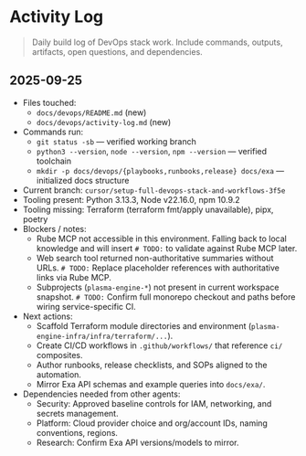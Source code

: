  # Activity Log

 > Daily build log of DevOps stack work. Include commands, outputs, artifacts, open questions, and dependencies.

 ## 2025-09-25

 - Files touched:
   - `docs/devops/README.md` (new)
   - `docs/devops/activity-log.md` (new)
 - Commands run:
   - `git status -sb` — verified working branch
   - `python3 --version`, `node --version`, `npm --version` — verified toolchain
   - `mkdir -p docs/devops/{playbooks,runbooks,release} docs/exa` — initialized docs structure
 - Current branch: `cursor/setup-full-devops-stack-and-workflows-3f5e`
 - Tooling present: Python 3.13.3, Node v22.16.0, npm 10.9.2
 - Tooling missing: Terraform (terraform fmt/apply unavailable), pipx, poetry
 - Blockers / notes:
   - Rube MCP not accessible in this environment. Falling back to local knowledge and will insert `# TODO:` to validate against Rube MCP later.
   - Web search tool returned non-authoritative summaries without URLs. `# TODO:` Replace placeholder references with authoritative links via Rube MCP.
   - Subprojects (`plasma-engine-*`) not present in current workspace snapshot. `# TODO:` Confirm full monorepo checkout and paths before wiring service-specific CI.
 - Next actions:
   - Scaffold Terraform module directories and environment (`plasma-engine-infra/infra/terraform/...`).
   - Create CI/CD workflows in `.github/workflows/` that reference `ci/` composites.
   - Author runbooks, release checklists, and SOPs aligned to the automation.
   - Mirror Exa API schemas and example queries into `docs/exa/`.
 - Dependencies needed from other agents:
   - Security: Approved baseline controls for IAM, networking, and secrets management.
   - Platform: Cloud provider choice and org/account IDs, naming conventions, regions.
   - Research: Confirm Exa API versions/models to mirror.

